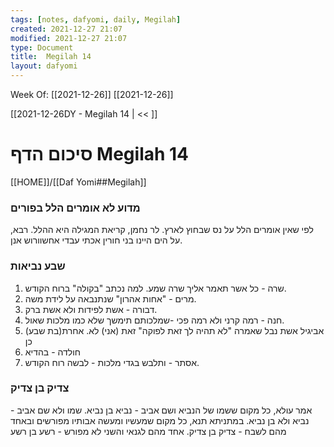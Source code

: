 ```yaml
---
tags: [notes, dafyomi, daily, Megilah] 
created: 2021-12-27 21:07
modified: 2021-12-27 21:07
type: Document
title:  Megilah 14
layout: dafyomi
---
```

Week Of: [[2021-12-26]]
[[2021-12-26]]

[[2021-12-26DY - Megilah 14 | << ]] 

# סיכום הדף  Megilah 14

[[HOME]]/[[Daf Yomi##Megilah]]

### מדוע לא אומרים הלל בפורים
לפי שאין אומרים הלל על נס שבחוץ לארץ.
לר נחמן, קריאת המגילה היא ההלל.
רבא, על הים היינו בני חורין אכתי עבדי אחשוורוש אנן.

### שבע נביאות
1. שרה - כל אשר תאמר אליך שרה שמע. למה נכתב "בקולה" ברוח הקודש.
2. מרים - "אחות אהרון" שנתנבאה על לידת משה.
3. דבורה - אשת לפידות ולא אשת ברק.
4. חנה - רמה קרני ולא רמה פכי -שמלכותם תימשך שלא כמו מלכות שאול.
5. אביגיל אשת נבל שאמרה "לא תהיה לך זאת לפוקה" זאת (אני) לא. אחרת(בת שבע) כן
6. חולדה - בהדיא 
7. אסתר - ותלבש בגדי מלכות - לבשה רוח הקודש.

### צדיק בן צדיק
אמר עולא, כל מקום ששמו של הנביא ושם אביב - נביא בן נביא.
שמו ולא שם אביב - נביא ולא בן נביא.
במתניתא תנא, כל מקום שמעשיו ומעשה אבותיו מפורשים ובאחד מהם לשבח - צדיק בן צדיק. 
אחד מהם לגנאי והשני לא מפורש - רשע בן רשע

